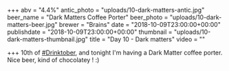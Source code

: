 +++
abv = "4.4%"
antic_photo = "uploads/10-dark-matters-antic.jpg"
beer_name = "Dark Matters Coffee Porter"
beer_photo = "uploads/10-dark-matters-beer.jpg"
brewer = "Brains"
date = "2018-10-09T23:00:00+00:00"
publishdate = "2018-10-09T23:00:00+00:00"
thumbnail = "uploads/10-dark-matters-thumbnail.jpg"
title = "Day 10 - Dark matters"
video = ""

+++
10th of [#Drinktober](https://www.facebook.com/hashtag/drinktober?source=feed_text&epa=HASHTAG), and tonight I'm having a Dark Matter coffee porter. Nice beer, kind of chocolatey ! :)